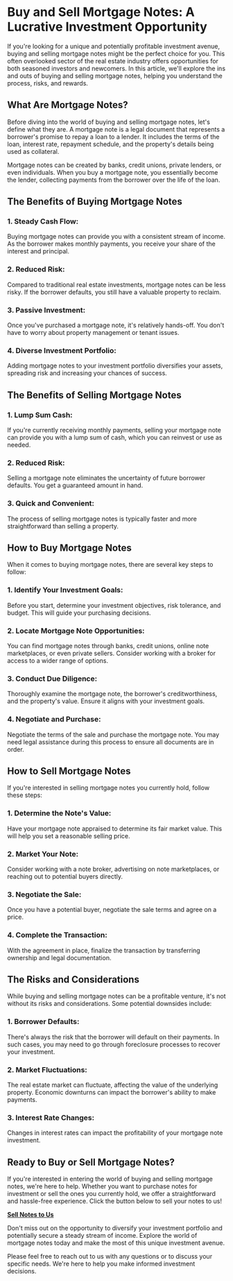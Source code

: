 # Buy and Sell Mortgage Notes: A Lucrative Investment Opportunity

If you're looking for a unique and potentially profitable investment avenue, buying and selling mortgage notes might be the perfect choice for you. This often overlooked sector of the real estate industry offers opportunities for both seasoned investors and newcomers. In this article, we'll explore the ins and outs of buying and selling mortgage notes, helping you understand the process, risks, and rewards.

## What Are Mortgage Notes?

Before diving into the world of buying and selling mortgage notes, let's define what they are. A mortgage note is a legal document that represents a borrower's promise to repay a loan to a lender. It includes the terms of the loan, interest rate, repayment schedule, and the property's details being used as collateral.

Mortgage notes can be created by banks, credit unions, private lenders, or even individuals. When you buy a mortgage note, you essentially become the lender, collecting payments from the borrower over the life of the loan.

## The Benefits of Buying Mortgage Notes

### 1. **Steady Cash Flow:**
Buying mortgage notes can provide you with a consistent stream of income. As the borrower makes monthly payments, you receive your share of the interest and principal.

### 2. **Reduced Risk:**
Compared to traditional real estate investments, mortgage notes can be less risky. If the borrower defaults, you still have a valuable property to reclaim.

### 3. **Passive Investment:**
Once you've purchased a mortgage note, it's relatively hands-off. You don't have to worry about property management or tenant issues.

### 4. **Diverse Investment Portfolio:**
Adding mortgage notes to your investment portfolio diversifies your assets, spreading risk and increasing your chances of success.

## The Benefits of Selling Mortgage Notes

### 1. **Lump Sum Cash:**
If you're currently receiving monthly payments, selling your mortgage note can provide you with a lump sum of cash, which you can reinvest or use as needed.

### 2. **Reduced Risk:**
Selling a mortgage note eliminates the uncertainty of future borrower defaults. You get a guaranteed amount in hand.

### 3. **Quick and Convenient:**
The process of selling mortgage notes is typically faster and more straightforward than selling a property.

## How to Buy Mortgage Notes

When it comes to buying mortgage notes, there are several key steps to follow:

### 1. **Identify Your Investment Goals:**
Before you start, determine your investment objectives, risk tolerance, and budget. This will guide your purchasing decisions.

### 2. **Locate Mortgage Note Opportunities:**
You can find mortgage notes through banks, credit unions, online note marketplaces, or even private sellers. Consider working with a broker for access to a wider range of options.

### 3. **Conduct Due Diligence:**
Thoroughly examine the mortgage note, the borrower's creditworthiness, and the property's value. Ensure it aligns with your investment goals.

### 4. **Negotiate and Purchase:**
Negotiate the terms of the sale and purchase the mortgage note. You may need legal assistance during this process to ensure all documents are in order.

## How to Sell Mortgage Notes

If you're interested in selling mortgage notes you currently hold, follow these steps:

### 1. **Determine the Note's Value:**
Have your mortgage note appraised to determine its fair market value. This will help you set a reasonable selling price.

### 2. **Market Your Note:**
Consider working with a note broker, advertising on note marketplaces, or reaching out to potential buyers directly.

### 3. **Negotiate the Sale:**
Once you have a potential buyer, negotiate the sale terms and agree on a price.

### 4. **Complete the Transaction:**
With the agreement in place, finalize the transaction by transferring ownership and legal documentation.

## The Risks and Considerations

While buying and selling mortgage notes can be a profitable venture, it's not without its risks and considerations. Some potential downsides include:

### 1. **Borrower Defaults:**
There's always the risk that the borrower will default on their payments. In such cases, you may need to go through foreclosure processes to recover your investment.

### 2. **Market Fluctuations:**
The real estate market can fluctuate, affecting the value of the underlying property. Economic downturns can impact the borrower's ability to make payments.

### 3. **Interest Rate Changes:**
Changes in interest rates can impact the profitability of your mortgage note investment.

## Ready to Buy or Sell Mortgage Notes?

If you're interested in entering the world of buying and selling mortgage notes, we're here to help. Whether you want to purchase notes for investment or sell the ones you currently hold, we offer a straightforward and hassle-free experience. Click the button below to sell your notes to us!

[**Sell Notes to Us**](#)

Don't miss out on the opportunity to diversify your investment portfolio and potentially secure a steady stream of income. Explore the world of mortgage notes today and make the most of this unique investment avenue.

Please feel free to reach out to us with any questions or to discuss your specific needs. We're here to help you make informed investment decisions.